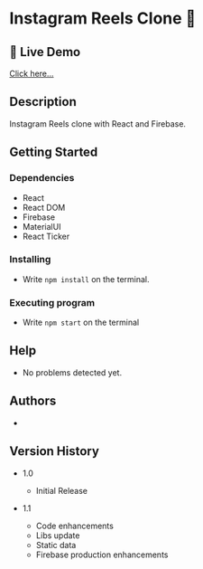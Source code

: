 # Instagram Reels Clone 🚀

## 🔴 Live Demo

[Click here...](https://ig-reels-76b97.web.app)

## Description

Instagram Reels clone with React and Firebase.

## Getting Started

### Dependencies

- React
- React DOM
- Firebase
- MaterialUI
- React Ticker

### Installing

- Write `npm install` on the terminal.

### Executing program

- Write `npm start` on the terminal

## Help

- No problems detected yet.

## Authors

- []()

## Version History

- 1.0

  - Initial Release

- 1.1
  - Code enhancements
  - Libs update
  - Static data
  - Firebase production enhancements
